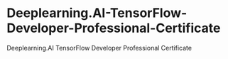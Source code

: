 # Deeplearning.AI-TensorFlow-Developer-Professional-Certificate
Deeplearning.AI TensorFlow Developer Professional Certificate
